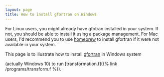 ```yaml
---
layout: page
title: How to install gfortran on Windows
---
```


For Linux users, you might already have gfotran installed in your system.
If not, you should be able to install it using a package management.
For Mac users, I'd recommend you to use [homebrew](https://brew.sh) to install gfortran if it were not available in your system.

This page is to illustrate how to install [gfortran](https://gcc.gnu.org/fortran/) in Windows system

(actually Windows 10) to run [transformation.f]({% link /programs/transform.f %}).
